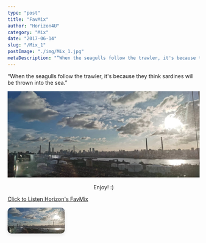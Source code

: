 ```yaml
---
type: "post"
title: "FavMix"
author: "Horizon4U"
category: "Mix"
date: "2017-06-14"
slug: "/Mix_1"
postImage: "./img/Mix_1.jpg"
metaDescription: "“When the seagulls follow the trawler, it's because they think sardines will be thrown into the sea.”"
---
```


“When the seagulls follow the trawler, it's because they think sardines will be thrown into the sea.”

![Mix_1](./img/Mix_1.jpg)

<center>Enjoy! :)</center>

[Click to Listen Horizon's FavMix](https://open.spotify.com/playlist/2iaNQzgCCkXX6Ty9LqWl0X)

<img src="./img/Mix_1.jpg" alt="Mix_1" style="width: 150px; height: auto; margin-right: 20px; border-radius: 10px; box-shadow: 0 4px 8px rgba(0, 0, 0, 0.1);">
